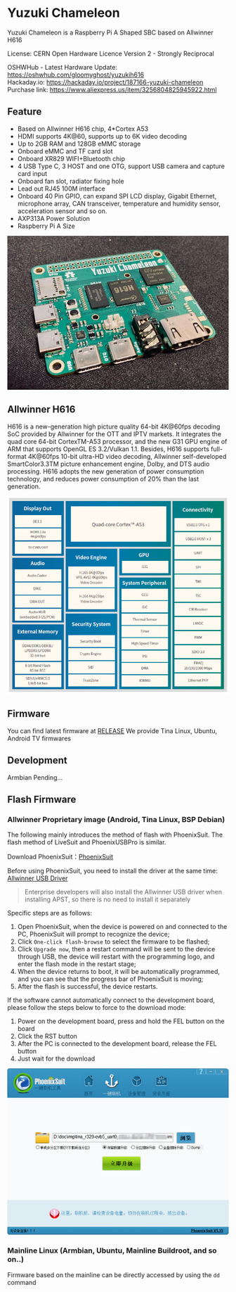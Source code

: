 # Yuzuki Chameleon

Yuzuki Chameleon is a Raspberry Pi A Shaped SBC based on Allwinner H616

License: CERN Open Hardware Licence Version 2 - Strongly Reciprocal

OSHWHub - Latest Hardware Update: https://oshwhub.com/gloomyghost/yuzukih616  
Hackaday.io: https://hackaday.io/project/187166-yuzuki-chameleon  
Purchase link: https://www.aliexpress.us/item/3256804825945922.html

## Feature
- Based on Allwinner H616 chip, 4*Cortex A53
- HDMI supports 4K@60, supports up to 6K video decoding
- Up to 2GB RAM and 128GB eMMC storage
- Onboard eMMC and TF card slot
- Onboard XR829 WIFI+Bluetooth chip
- 4 USB Type C, 3 HOST and one OTG, support USB camera and capture card input
- Onboard fan slot, radiator fixing hole
- Lead out RJ45 100M interface
- Onboard 40 Pin GPIO, can expand SPI LCD display, Gigabit Ethernet, microphone array, CAN transceiver, temperature and humidity sensor, acceleration sensor and so on.
- AXP313A Power Solution
- Raspberry Pi A Size

![main](Bitmap/main.jpeg)

## Allwinner H616

H616 is a new-generation high picture quality 64-bit 4K@60fps decoding SoC provided by Allwinner for the
OTT and IPTV markets. It integrates the quad core 64-bit CortexTM-A53 processor, and the new G31 GPU
engine of ARM that supports OpenGL ES 3.2/Vulkan 1.1. Besides, H616 supports full-format 4K@60fps
10-bit ultra-HD video decoding, Allwinner self-developed SmartColor3.3TM picture enhancement engine,
Dolby, and DTS audio processing. H616 adopts the new generation of power consumption technology, and
reduces power consumption of 20% than the last generation.

![brief](Bitmap/brief.png)

## Firmware

You can find latest firmware at [RELEASE](https://github.com/YuzukiHD/YuzukiChameleon/releases)
We provide Tina Linux, Ubuntu, Android TV firmwares

## Development

Armbian Pending...

## Flash Firmware

### Allwinner Proprietary image (Android, Tina Linux, BSP Debian)

The following mainly introduces the method of flash with PhoenixSuit. The flash method of LiveSuit and PhoenixUSBPro is similar.

Download PhoenixSuit：[PhoenixSuit](https://www.aw-ol.com/downloads/resources/13)

Before using PhoenixSuit, you need to install the driver at the same time: [Allwinner USB Driver](https://www.aw-ol.com/downloads/resources/15)

> Enterprise developers will also install the Allwinner USB driver when installing APST, so there is no need to install it separately

Specific steps are as follows:

1. Open PhoenixSuit, when the device is powered on and connected to the PC, PhoenixSuit will prompt to recognize the device;
2. Click `One-click flash-browse` to select the firmware to be flashed;
3. Click `Upgrade now`, then a restart command will be sent to the device through USB, the device will restart with the programming logo, and enter the flash mode in the restart stage;
4.  When the device returns to boot, it will be automatically programmed, and you can see that the progress bar of PhoenixSuit is moving;
5. After the flash is successful, the device restarts.

If the software cannot automatically connect to the development board, please follow the steps below to force to the download mode:

1. Power on the development board, press and hold the FEL button on the board
2. Click the RST button
3. After the PC is connected to the development board, release the FEL button
4. Just wait for the download

![image-20210310195432915.png](Bitmap/image-20210310195432915.png)

### Mainline Linux (Armbian, Ubuntu, Mainline Buildroot, and so on..)

Firmware based on the mainline can be directly accessed by using the `dd` command
